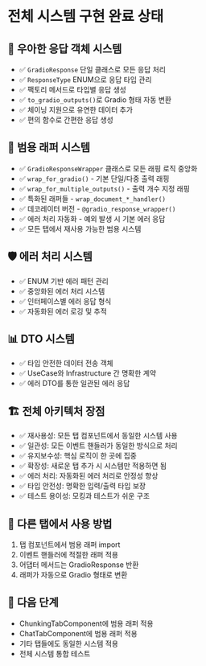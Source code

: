 # 전체 시스템 구현 완료 상태

## 🎨 우아한 응답 객체 시스템
- ✅ `GradioResponse` 단일 클래스로 모든 응답 처리
- ✅ `ResponseType` ENUM으로 응답 타입 관리
- ✅ 팩토리 메서드로 타입별 응답 생성
- ✅ `to_gradio_outputs()`로 Gradio 형태 자동 변환
- ✅ 체이닝 지원으로 유연한 데이터 추가
- ✅ 편의 함수로 간편한 응답 생성

## 🔧 범용 래퍼 시스템
- ✅ `GradioResponseWrapper` 클래스로 모든 래핑 로직 중앙화
- ✅ `wrap_for_gradio()` - 기본 단일/다중 출력 래핑
- ✅ `wrap_for_multiple_outputs()` - 출력 개수 지정 래핑
- ✅ 특화된 래퍼들 - `wrap_document_*_handler()`
- ✅ 데코레이터 버전 - `@gradio_response_wrapper()`
- ✅ 에러 처리 자동화 - 예외 발생 시 기본 에러 응답
- ✅ 모든 탭에서 재사용 가능한 범용 시스템

## 🛡️ 에러 처리 시스템
- ✅ ENUM 기반 에러 패턴 관리
- ✅ 중앙화된 에러 처리 시스템
- ✅ 인터페이스별 에러 응답 형식
- ✅ 자동화된 에러 로깅 및 추적

## 📊 DTO 시스템
- ✅ 타입 안전한 데이터 전송 객체
- ✅ UseCase와 Infrastructure 간 명확한 계약
- ✅ 에러 DTO를 통한 일관된 에러 응답

## 🏗️ 전체 아키텍처 장점
- ✅ 재사용성: 모든 탭 컴포넌트에서 동일한 시스템 사용
- ✅ 일관성: 모든 이벤트 핸들러가 동일한 방식으로 처리
- ✅ 유지보수성: 핵심 로직이 한 곳에 집중
- ✅ 확장성: 새로운 탭 추가 시 시스템만 적용하면 됨
- ✅ 에러 처리: 자동화된 에러 처리로 안정성 향상
- ✅ 타입 안전성: 명확한 입력/출력 타입 보장
- ✅ 테스트 용이성: 모킹과 테스트가 쉬운 구조

## 📝 다른 탭에서 사용 방법
1. 탭 컴포넌트에서 범용 래퍼 import
2. 이벤트 핸들러에 적절한 래퍼 적용
3. 어댑터 메서드는 GradioResponse 반환
4. 래퍼가 자동으로 Gradio 형태로 변환

## 🎯 다음 단계
- ChunkingTabComponent에 범용 래퍼 적용
- ChatTabComponent에 범용 래퍼 적용
- 기타 탭들에도 동일한 시스템 적용
- 전체 시스템 통합 테스트
